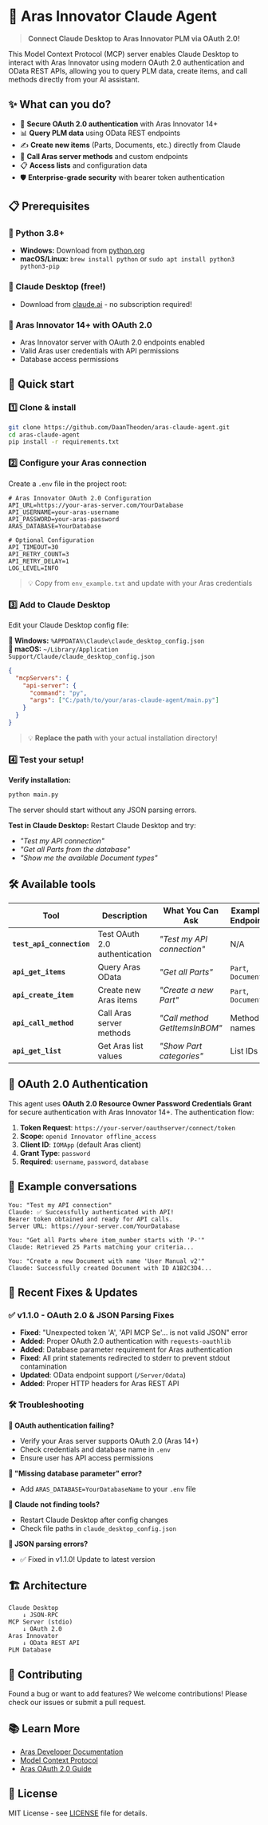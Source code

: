# 🚀 Aras Innovator Claude Agent

> **Connect Claude Desktop to Aras Innovator PLM via OAuth 2.0!**

This Model Context Protocol (MCP) server enables Claude Desktop to interact with Aras Innovator using modern OAuth 2.0 authentication and OData REST APIs, allowing you to query PLM data, create items, and call methods directly from your AI assistant.

## ✨ What can you do?

- 🔐 **Secure OAuth 2.0 authentication** with Aras Innovator 14+
- 📊 **Query PLM data** using OData REST endpoints  
- ✍️ **Create new items** (Parts, Documents, etc.) directly from Claude
- 🔧 **Call Aras server methods** and custom endpoints
- 📋 **Access lists** and configuration data
- 🛡️ **Enterprise-grade security** with bearer token authentication

## 📋 Prerequisites

### 🐍 Python 3.8+
- **Windows:** Download from [python.org](https://www.python.org/downloads/)
- **macOS/Linux:** `brew install python` or `sudo apt install python3 python3-pip`

### 🤖 Claude Desktop (free!)
- Download from [claude.ai](https://claude.ai/download) - no subscription required!

### 🏢 Aras Innovator 14+ with OAuth 2.0
- Aras Innovator server with OAuth 2.0 endpoints enabled
- Valid Aras user credentials with API permissions
- Database access permissions

## 🎯 Quick start

### 1️⃣ Clone & install
```bash
git clone https://github.com/DaanTheoden/aras-claude-agent.git
cd aras-claude-agent
pip install -r requirements.txt
```

### 2️⃣ Configure your Aras connection
Create a `.env` file in the project root:
```env
# Aras Innovator OAuth 2.0 Configuration
API_URL=https://your-aras-server.com/YourDatabase
API_USERNAME=your-aras-username
API_PASSWORD=your-aras-password
ARAS_DATABASE=YourDatabase

# Optional Configuration
API_TIMEOUT=30
API_RETRY_COUNT=3
API_RETRY_DELAY=1
LOG_LEVEL=INFO
```
> 💡 Copy from `env_example.txt` and update with your Aras credentials

### 3️⃣ Add to Claude Desktop
Edit your Claude Desktop config file:

**📁 Windows:** `%APPDATA%\Claude\claude_desktop_config.json`  
**📁 macOS:** `~/Library/Application Support/Claude/claude_desktop_config.json`

```json
{
  "mcpServers": {
    "api-server": {
      "command": "py",
      "args": ["C:/path/to/your/aras-claude-agent/main.py"]
    }
  }
}
```

> 💡 **Replace the path** with your actual installation directory!

### 4️⃣ Test your setup!

**Verify installation:**
```bash
python main.py
```
The server should start without any JSON parsing errors.

**Test in Claude Desktop:**
Restart Claude Desktop and try:
- *"Test my API connection"*
- *"Get all Parts from the database"*
- *"Show me the available Document types"*

## 🛠️ Available tools

| Tool | Description | What You Can Ask | Example Endpoint |
|------|-------------|------------------|------------------|
| **`test_api_connection`** | Test OAuth 2.0 authentication | *"Test my API connection"* | N/A |
| **`api_get_items`** | Query Aras OData | *"Get all Parts"* | `Part`, `Document` |
| **`api_create_item`** | Create new Aras items | *"Create a new Part"* | `Part`, `Document` |
| **`api_call_method`** | Call Aras server methods | *"Call method GetItemsInBOM"* | Method names |
| **`api_get_list`** | Get Aras list values | *"Show Part categories"* | List IDs |

## 🔐 OAuth 2.0 Authentication

This agent uses **OAuth 2.0 Resource Owner Password Credentials Grant** for secure authentication with Aras Innovator 14+. The authentication flow:

1. **Token Request**: `https://your-server/oauthserver/connect/token`
2. **Scope**: `openid Innovator offline_access`  
3. **Client ID**: `IOMApp` (default Aras client)
4. **Grant Type**: `password`
5. **Required**: `username`, `password`, `database`

## 💬 Example conversations

```
You: "Test my API connection"
Claude: ✅ Successfully authenticated with API!
Bearer token obtained and ready for API calls.
Server URL: https://your-server.com/YourDatabase

You: "Get all Parts where item_number starts with 'P-'"
Claude: Retrieved 25 Parts matching your criteria...

You: "Create a new Document with name 'User Manual v2'"
Claude: Successfully created Document with ID A1B2C3D4...
```

## 🔧 Recent Fixes & Updates

### ✅ v1.1.0 - OAuth 2.0 & JSON Parsing Fixes
- **Fixed**: "Unexpected token 'A', 'API MCP Se'... is not valid JSON" error
- **Added**: Proper OAuth 2.0 authentication with `requests-oauthlib`
- **Added**: Database parameter requirement for Aras authentication
- **Fixed**: All print statements redirected to stderr to prevent stdout contamination
- **Updated**: OData endpoint support (`/Server/Odata`)
- **Added**: Proper HTTP headers for Aras REST API

### 🛠️ Troubleshooting

**🔗 OAuth authentication failing?**
- Verify your Aras server supports OAuth 2.0 (Aras 14+)
- Check credentials and database name in `.env`
- Ensure user has API access permissions

**🔐 "Missing database parameter" error?**
- Add `ARAS_DATABASE=YourDatabaseName` to your `.env` file

**🤖 Claude not finding tools?**
- Restart Claude Desktop after config changes
- Check file paths in `claude_desktop_config.json`

**🐍 JSON parsing errors?**
- ✅ Fixed in v1.1.0! Update to latest version

## 🏗️ Architecture

```
Claude Desktop
    ↓ JSON-RPC
MCP Server (stdio)
    ↓ OAuth 2.0
Aras Innovator
    ↓ OData REST API
PLM Database
```

## 🤝 Contributing

Found a bug or want to add features? We welcome contributions! Please check our issues or submit a pull request.

## 📚 Learn More

- [Aras Developer Documentation](https://www.arasdeveloper.com)
- [Model Context Protocol](https://modelcontextprotocol.io)
- [Aras OAuth 2.0 Guide](https://community.aras.com)

## 📄 License

MIT License - see [LICENSE](LICENSE) file for details. 